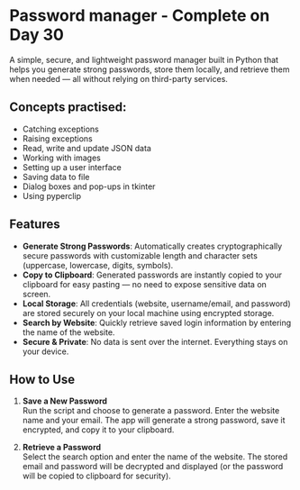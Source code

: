 # Password manager - Complete on Day 30

A simple, secure, and lightweight password manager built in Python that helps you generate strong passwords, store them locally, and retrieve them when needed — all without relying on third-party services.

## Concepts practised:
- Catching exceptions
- Raising exceptions
- Read, write and update JSON data
- Working with images
- Setting up a user interface
- Saving data to file
- Dialog boxes and pop-ups in tkinter
- Using pyperclip

## Features

- **Generate Strong Passwords**: Automatically creates cryptographically secure passwords with customizable length and character sets (uppercase, lowercase, digits, symbols).
- **Copy to Clipboard**: Generated passwords are instantly copied to your clipboard for easy pasting — no need to expose sensitive data on screen.
- **Local Storage**: All credentials (website, username/email, and password) are stored securely on your local machine using encrypted storage.
- **Search by Website**: Quickly retrieve saved login information by entering the name of the website.
- **Secure & Private**: No data is sent over the internet. Everything stays on your device.

## How to Use

1. **Save a New Password**  
   Run the script and choose to generate a password. Enter the website name and your email. The app will generate a strong password, save it encrypted, and copy it to your clipboard.

2. **Retrieve a Password**  
   Select the search option and enter the name of the website. The stored email and password will be decrypted and displayed (or the password will be copied to clipboard for security).

